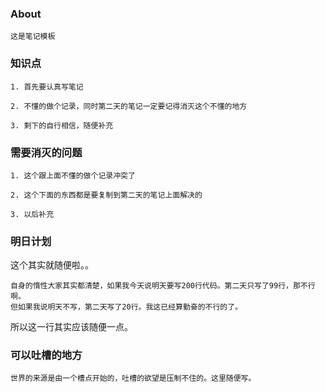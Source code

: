 ### About

    这是笔记模板

### 知识点

    1. 首先要认真写笔记

    2. 不懂的做个记录，同时第二天的笔记一定要记得消灭这个不懂的地方

    3. 剩下的自行相信，随便补充

### 需要消灭的问题

    1. 这个跟上面不懂的做个记录冲突了

    2. 这个下面的东西都是要复制到第二天的笔记上面解决的

    3. 以后补充

### 明日计划

这个其实就随便啦。。

    自身的惰性大家其实都清楚，如果我今天说明天要写200行代码。第二天只写了99行，那不行啊。
    但如果我说明天不写，第二天写了20行。我这已经算勤奋的不行的了。

所以这一行其实应该随便一点。

### 可以吐槽的地方

    世界的来源是由一个槽点开始的，吐槽的欲望是压制不住的。这里随便写。